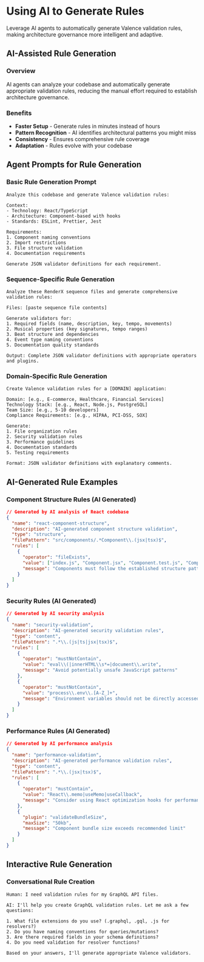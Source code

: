 # Using AI to Generate Rules

Leverage AI agents to automatically generate Valence validation rules, making architecture governance more intelligent and adaptive.

## AI-Assisted Rule Generation

### Overview
AI agents can analyze your codebase and automatically generate appropriate validation rules, reducing the manual effort required to establish architecture governance.

### Benefits
- **Faster Setup** - Generate rules in minutes instead of hours
- **Pattern Recognition** - AI identifies architectural patterns you might miss
- **Consistency** - Ensures comprehensive rule coverage
- **Adaptation** - Rules evolve with your codebase

## Agent Prompts for Rule Generation

### Basic Rule Generation Prompt
```
Analyze this codebase and generate Valence validation rules:

Context:
- Technology: React/TypeScript
- Architecture: Component-based with hooks
- Standards: ESLint, Prettier, Jest

Requirements:
1. Component naming conventions
2. Import restrictions
3. File structure validation
4. Documentation requirements

Generate JSON validator definitions for each requirement.
```

### Sequence-Specific Rule Generation
```
Analyze these RenderX sequence files and generate comprehensive validation rules:

Files: [paste sequence file contents]

Generate validators for:
1. Required fields (name, description, key, tempo, movements)
2. Musical properties (key signatures, tempo ranges)
3. Beat structure and dependencies
4. Event type naming conventions
5. Documentation quality standards

Output: Complete JSON validator definitions with appropriate operators and plugins.
```

### Domain-Specific Rule Generation
```
Create Valence validation rules for a [DOMAIN] application:

Domain: [e.g., E-commerce, Healthcare, Financial Services]
Technology Stack: [e.g., React, Node.js, PostgreSQL]
Team Size: [e.g., 5-10 developers]
Compliance Requirements: [e.g., HIPAA, PCI-DSS, SOX]

Generate:
1. File organization rules
2. Security validation rules
3. Performance guidelines
4. Documentation standards
5. Testing requirements

Format: JSON validator definitions with explanatory comments.
```

## AI-Generated Rule Examples

### Component Structure Rules (AI Generated)
```json
// Generated by AI analysis of React codebase
{
  "name": "react-component-structure",
  "description": "AI-generated component structure validation",
  "type": "structure",
  "filePattern": "src/components/.*Component\\.(jsx|tsx)$",
  "rules": [
    {
      "operator": "fileExists",
      "value": ["index.js", "Component.jsx", "Component.test.js", "Component.stories.js"],
      "message": "Components must follow the established structure pattern"
    }
  ]
}
```

### Security Rules (AI Generated)
```json
// Generated by AI security analysis
{
  "name": "security-validation",
  "description": "AI-generated security validation rules",
  "type": "content",
  "filePattern": ".*\\.(js|ts|jsx|tsx)$",
  "rules": [
    {
      "operator": "mustNotContain",
      "value": "eval\\(|innerHTML\\s*=|document\\.write",
      "message": "Avoid potentially unsafe JavaScript patterns"
    },
    {
      "operator": "mustNotContain",
      "value": "process\\.env\\.[A-Z_]+",
      "message": "Environment variables should not be directly accessed in frontend code"
    }
  ]
}
```

### Performance Rules (AI Generated)
```json
// Generated by AI performance analysis
{
  "name": "performance-validation",
  "description": "AI-generated performance validation rules",
  "type": "content",
  "filePattern": ".*\\.(jsx|tsx)$",
  "rules": [
    {
      "operator": "mustContain",
      "value": "React\\.memo|useMemo|useCallback",
      "message": "Consider using React optimization hooks for performance"
    },
    {
      "plugin": "validateBundleSize",
      "maxSize": "50kb",
      "message": "Component bundle size exceeds recommended limit"
    }
  ]
}
```

## Interactive Rule Generation

### Conversational Rule Creation
```
Human: I need validation rules for my GraphQL API files.

AI: I'll help you create GraphQL validation rules. Let me ask a few questions:

1. What file extensions do you use? (.graphql, .gql, .js for resolvers?)
2. Do you have naming conventions for queries/mutations?
3. Are there required fields in your schema definitions?
4. Do you need validation for resolver functions?

Based on your answers, I'll generate appropriate Valence validators.
